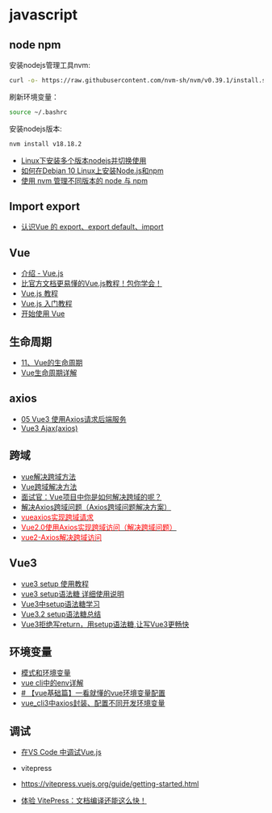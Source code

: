 # javascript

## node npm

安装nodejs管理工具nvm:

```bash
curl -o- https://raw.githubusercontent.com/nvm-sh/nvm/v0.39.1/install.sh | bash
```

刷新环境变量：

```bash
source ~/.bashrc
```

安装nodejs版本:

```bash
nvm install v18.18.2
```

- [Linux下安装多个版本nodejs并切换使用](https://blog.csdn.net/u012762641/article/details/106050625)
- [如何在Debian 10 Linux上安装Node.js和npm](https://www.myfreax.com/how-to-install-node-js-on-debian-10/)
- [使用 nvm 管理不同版本的 node 与 npm](https://www.runoob.com/w3cnote/nvm-manager-node-versions.html)

## Import export

- [认识Vue 的 export、export default、import](https://blog.csdn.net/harry5508/article/details/84025146)

## Vue

- [介绍 - Vue.js](https://cn.vuejs.org/v2/guide/installation.html)
- [比官方文档更易懂的Vue.js教程！包你学会！](https://juejin.cn/post/6844903683860201486)
- [Vue.js 教程](https://www.runoob.com/vue2/vue-tutorial.html)
- [Vue.js 入门教程](https://www.runoob.com/w3cnote/vue-js-quickstart.html)
- [开始使用 Vue](https://developer.mozilla.org/zh-CN/docs/Learn/Tools_and_testing/Client-side_JavaScript_frameworks/Vue_getting_started)

## 生命周期

- [11、Vue的生命周期](https://blog.csdn.net/m0_37911124/article/details/123481146)
- [Vue生命周期详解](https://juejin.cn/post/6874855535234170887)

## axios

- [05 Vue3 使用Axios请求后端服务](https://www.jianshu.com/p/a48eed3831da)
- [Vue3 Ajax(axios)](https://www.runoob.com/vue3/vue3-ajax-axios.html)

## 跨域

- [vue解决跨域方法](https://segmentfault.com/a/1190000040583348)
- [Vue跨域解决方法](https://www.jianshu.com/p/c3f92a904696)
- [面试官：Vue项目中你是如何解决跨域的呢？](https://vue3js.cn/interview/vue/cors.html#%E4%BA%8C%E3%80%81%E5%A6%82%E4%BD%95%E8%A7%A3%E5%86%B3)
- [解决Axios跨域问题（Axios跨域问题解决方案）](https://blog.csdn.net/moshowgame/article/details/107285660)
- [<font color=Red>vueaxios实现跨域请求</font>](https://www.jianshu.com/p/4e6dac726c54)
- [<font color=Red>Vue2.0使用Axios实现跨域访问（解决跨域问题）</font>](https://blog.csdn.net/James_liPeng/article/details/86151073)
- [<font color=Red>vue2-Axios解决跨域访问</font>](https://blog.csdn.net/qq_38409994/article/details/105724827)

## Vue3

- [vue3 setup 使用教程](https://blog.csdn.net/wsjzzcbq/article/details/123003859)
- [vue3 setup语法糖 详细使用说明](https://blog.csdn.net/m0_67401055/article/details/123433455)
- [Vue3中setup语法糖学习](https://www.cnblogs.com/-pdd/p/16003658.html)
- [Vue3.2 setup语法糖总结](https://segmentfault.com/a/1190000041849882)
- [Vue3拒绝写return，用setup语法糖,让写Vue3更畅快](https://juejin.cn/post/7078865301856583717)

## 环境变量

- [模式和环境变量](https://cli.vuejs.org/zh/guide/mode-and-env.html#%E6%A8%A1%E5%BC%8F)
- [vue cli中的env详解](https://www.cnblogs.com/guojikun/p/15160737.html)
- [# 【vue基础篇】一看就懂的vue环境变量配置](https://juejin.cn/post/6844903859878363149)
- [vue_cli3中axios封装、配置不同开发环境变量](https://www.jianshu.com/p/e40709390301)

## 调试

- [在VS Code 中调试Vue.js](https://segmentfault.com/a/1190000038156565)

- vitepress

- <https://vitepress.vuejs.org/guide/getting-started.html>

- [体验 VitePress：文档编译还能这么快！](https://www.imaegoo.com/2021/hello-vitepress/)

